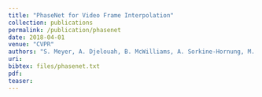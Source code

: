 ```yaml
---
title: "PhaseNet for Video Frame Interpolation"
collection: publications
permalink: /publication/phasenet
date: 2018-04-01
venue: "CVPR"
authors: "S. Meyer, A. Djelouah, B. McWilliams, A. Sorkine-Hornung, M. Gross, C. Schroers"
uri: 
bibtex: files/phasenet.txt
pdf: 
teaser: 
---
```

